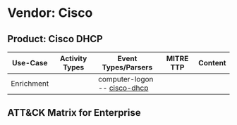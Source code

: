 Vendor: Cisco
=============
Product: Cisco DHCP
-------------------
|  Use-Case  | Activity Types | Event Types/Parsers                                                             | MITRE TTP | Content |
|:----------:| -------------- | ------------------------------------------------------------------------------- | --------- | ------- |
| Enrichment |                |  computer-logon<br> -- [cisco-dhcp](../Parsers/parserContent_cisco-dhcp.md)<br> |           |         |

ATT&CK Matrix for Enterprise
----------------------------
